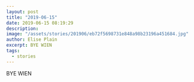 ```yaml
---
layout: post
title: "2019-06-15"
date: 2019-06-15 08:19:29
description: 
image: "/assets/stories/201906/eb72f5698731e848a98b23196a451684.jpg"
author: Elise Plain
excerpt: BYE WIEN
tags: 
  - stories
---
```


BYE WIEN
<p></p>
